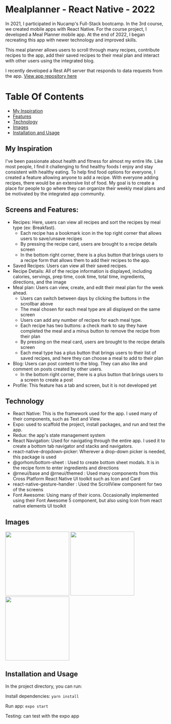 # Mealplanner - React Native - 2022


In 2021,  I participated in Nucamp's Full-Stack bootcamp. In the 3rd course, we created mobile apps with React Native. For the course project, I developed a Meal Planner mobile app. At the end of 2022, I began recreating this app with newer technology and improved skills. 

This meal planner allows users to scroll through many recipes, contribute recipes to the app, add their saved recipes to their meal plan and interact with other users using the integrated blog. 


I recently developed a Rest API server that responds to data requests from the app. [View app repository here](https://github.com/madisonisfan/mealplanner_RN_2022_Server)

# Table Of Contents
- [My Inspiration](#my-inspiration)
- [Features](#screens-and-features)
- [Technology](#technology)
- [Images](#images)
- [Installation and Usage](#installation-and-usage)



## My Inspiration
I've been passionate about health and fitness for almost my entire life. Like most people, I find it challenging to find healthy foods I enjoy and stay consistent with healthy eating. To help find food options for everyone, I created a feature allowing anyone to add a recipe. With everyone adding recipes, there would be an extensive list of food. My goal is to create a place for people to go where they can organize their weekly meal plans and be motivated by the integrated app community.

## Screens and Features: 
* Recipes: Here, users can view all recipes and sort the recipes by meal type (ex: Breakfast). 
  * Each recipe has a bookmark icon in the top right corner that allows users to save/unsave recipes
  * By pressing the recipe card, users are brought to a recipe details screen
  * In the bottom right corner, there is a plus button that brings users to a recipe form that allows them to add their recipes to the app. 
* Saved Recipes: Users can view all their saved recipes.
* Recipe Details: All of the recipe information is displayed, including calories, servings, prep time, cook time, total time, ingredients, directions, and the image
* Meal plan: Users can view, create, and edit their meal plan for the week ahead. 
  * Users can switch between days by clicking the buttons in the scrollbar above
  * The meal chosen for each meal type are all displayed on the same screen
  * Users can add any number of recipes for each meal type. 
  * Each recipe has two buttons: a check mark to say they have completed the meal and a minus button to remove the recipe from their plan
  * By pressing on the meal card, users are brought to the recipe details screen
  * Each meal type has a plus button that brings users to their list of saved recipes, and here they can choose a meal to add to their plan
* Blog: Users can post content to the blog. They can also like and comment on posts created by other users. 
  * In the bottom right corner, there is a plus button that brings users to a screen to create a post
* Profile: This feature has a tab and screen, but it is not developed yet
 


## Technology 
- React Native: This is the framework used for the app. I used many of their components, such as Text and View.
- Expo: used to scaffold the project, install packages, and run and test the app. 
- Redux: the app's state management system 
- React Navigation: Used for navigating through the entire app. I used it to create a bottom tab navigator and stacks and navigators. 
- react-native-dropdown-picker: Wherever a drop-down picker is needed, this package is used 
- @gorhom/bottom-sheet : Used to create bottom sheet modals. It is in the recipe form to enter ingredients and directions
- @rneui/base and @rneui/themed : Used many components from this Cross Platform React Native UI toolkit such as Icon and Card
- react-native-gesture-handler : Used the ScrollView component for two of the screens
- Font Awesome: Using many of their icons. Occasionally implemented using their Font Awesome 5 component, but also using Icon from react native elements UI toolkit

## Images

<img width="200" src="https://user-images.githubusercontent.com/69568402/227747462-ef89ed60-c6b3-4933-ba05-43812a358de2.jpg">
<img width="200" src="https://user-images.githubusercontent.com/69568402/227747413-6abf6a94-cad9-49ec-8953-8de661c27da7.jpg">
<img width="200" src="https://user-images.githubusercontent.com/69568402/227747246-a4896c82-2dd9-4994-bbe2-a56839c69196.PNG">

## Installation and Usage
In the project directory, you can run:

Install dependencies: `yarn install`

Run app: `expo start`

Testing: can test with the expo app
